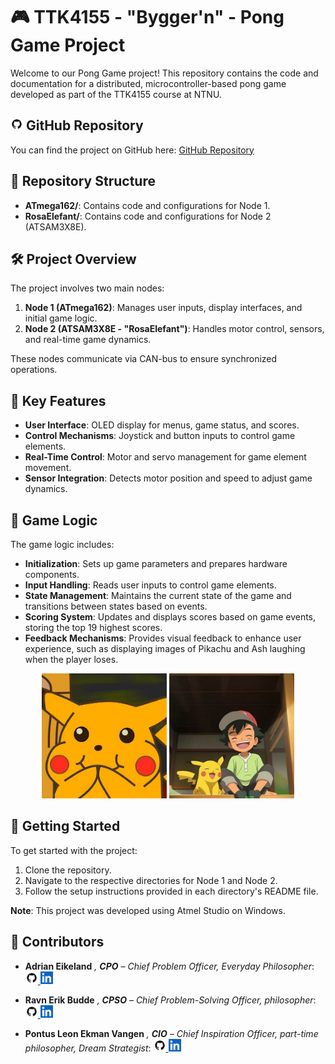# 🎮 TTK4155 - "Bygger'n" - Pong Game Project

Welcome to our Pong Game project! This repository contains the code and documentation for a distributed, microcontroller-based pong game developed as part of the TTK4155 course at NTNU.

## <img src="images/GitHub.png" alt="" width="20" height="20" /> </a> GitHub Repository

You can find the project on GitHub here: [GitHub Repository](https://github.com/Adriaeik/TTK4155Atmel)

## 📁 Repository Structure

- **ATmega162/**: Contains code and configurations for Node 1.
- **RosaElefant/**: Contains code and configurations for Node 2 (ATSAM3X8E).

## 🛠️ Project Overview

The project involves two main nodes:

1. **Node 1 (ATmega162)**: Manages user inputs, display interfaces, and initial game logic.
2. **Node 2 (ATSAM3X8E - "RosaElefant")**: Handles motor control, sensors, and real-time game dynamics.

These nodes communicate via CAN-bus to ensure synchronized operations.

## 🎯 Key Features

- **User Interface**: OLED display for menus, game status, and scores.
- **Control Mechanisms**: Joystick and button inputs to control game elements.
- **Real-Time Control**: Motor and servo management for game element movement.
- **Sensor Integration**: Detects motor position and speed to adjust game dynamics.

## 🧠 Game Logic

The game logic includes:

- **Initialization**: Sets up game parameters and prepares hardware components.
- **Input Handling**: Reads user inputs to control game elements.
- **State Management**: Maintains the current state of the game and transitions between states based on events.
- **Scoring System**: Updates and displays scores based on game events, storing the top 19 highest scores.
- **Feedback Mechanisms**: Provides visual feedback to enhance user experience, such as displaying images of Pikachu and Ash laughing when the player loses. 

<p align="center">
  <img src="images/pikachu_ler.png" alt="Pikachu ler" width="200" />
  <img src="images/ashOgpikachu_ler.png" alt="Ash og Pikachu ler" width="200" />
</p>


## 🚀 Getting Started

To get started with the project:

1. Clone the repository.
2. Navigate to the respective directories for Node 1 and Node 2.
3. Follow the setup instructions provided in each directory's README file.

**Note**: This project was developed using Atmel Studio on Windows.

## 🤝 Contributors

- **Adrian Eikeland** *, **CPO** – Chief Problem Officer, Everyday Philosopher*: <a href="https://github.com/Adriaeik">
  <img src="images/GitHub.png" alt="" width="20" height="20" />
</a><a href="https://www.linkedin.com/in/adrianvalakereikeland/">
  <img src="images/linkedin-logo.png" alt="" width="20" height="20" />
</a>

- **Ravn Erik Budde** *, **CPSO** – Chief Problem-Solving Officer, philosopher*: <a href="https://github.com/ravnbudde">
  <img src="images/GitHub.png" alt="" width="20" height="20" />
</a><a href="https://www.linkedin.com/in/ravn-erik-budde-040456225/">
  <img src="images/linkedin-logo.png" alt="" width="20" height="20" />
</a>

- **Pontus Leon Ekman Vangen** *, **CIO** – Chief Inspiration Officer, part-time philosopher, Dream Strategist*: <a href="https://github.com/poelekva">
  <img src="images/GitHub.png" alt="" width="20" height="20" />
</a><a href="https://www.linkedin.com/in/pontus-vangen-9baa54224/">
  <img src="images/linkedin-logo.png" alt="" width="20" height="20" />
</a>




 
